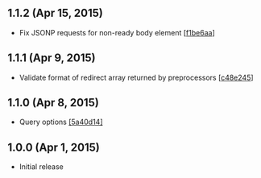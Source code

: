## 1.1.2 (Apr 15, 2015)

 - Fix JSONP requests for non-ready body element [[f1be6aa](https://github.com/SparkartGroupInc/universe-js/commit/f1be6aa87249b6bda52fad36f1f6d6d2773330c1)]

## 1.1.1 (Apr 9, 2015)

 - Validate format of redirect array returned by preprocessors [[c48e245](https://github.com/SparkartGroupInc/universe-js/commit/c48e245075f4a2adad892e729d7ee1d5dc0d471c)]

## 1.1.0 (Apr 8, 2015)

 - Query options [[5a40d14]](https://github.com/SparkartGroupInc/universe-js/commit/5a40d14c28739102a281fd810ba47bf249cc8624)

## 1.0.0 (Apr 1, 2015)

 - Initial release
